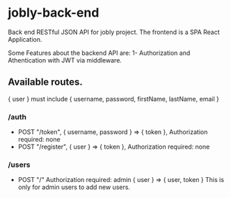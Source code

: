 # jobly-back-end
Back end RESTful JSON API for jobly project. The frontend is a SPA React Application.

Some Features about the backend API are:
1- Authorization and Athentication with JWT via middleware.


## Available routes.
{ user } must include { username, password, firstName, lastName, email }
### /auth
- POST "/token", { username, password } => { token }, Authorization required: none 
- POST "/register", { user } => { token }, Authorization required: none 
### /users
- POST "/"  Authorization required: admin { user }  => { user, token } This is only for admin users to add new users.
